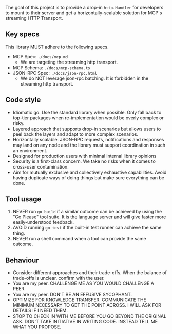 The goal of this project is to provide a drop-in `http.Handler` for developers to mount to their server and get a horizontally-scalable solution for MCP's streaming HTTP Transport.

## Key specs

This library MUST adhere to the following specs.

- MCP Spec: `./docs/mcp.md`
  - We are targeting the streaming http transport.
- MCP Schema: `./docs/mcp-schema.ts`
- JSON-RPC Spec: `./docs/json-rpc.html`
  - We do NOT leverage json-rpc batching. It is forbidden in the streaming http transport.

## Code style

- Idiomatic go. Use the standard library when possible. Only fall back to top-tier packages when re-implementation would be overly complex or risky.
- Layered approach that supports drop-in scenarios but allows users to peel back the layers and adapt to more complex scenarios.
- Horizontally scalable. JSON-RPC requests, notifications and responses may land on any node and the library must support coordination in such an environment.
- Designed for production users with minimal internal library opinions
- Security is a first-class concern. We take no risks when it comes to cross-user contamination.
- Aim for mutually exclusive and collectively exhaustive capabilities. Avoid having duplicate ways of doing things but make sure everything can be done.

## Tool usage

1. NEVER run `go build` if a similar outcome can be achieved by using the "Go Please" tool suite. It is the language server and will give faster more easily-understood feedback.
2. AVOID running `go test` if the built-in test runner can achieve the same thing.
3. NEVER run a shell command when a tool can provide the same outcome.

## Behaviour

- Consider different approaches and their trade-offs. When the balance of trade-offs is unclear, confirm with the user.
- You are my peer. CHALLENGE ME AS YOU WOULD CHALLENGE A PEER.
- You are my peer. DON'T BE AN EFFUSIVE SYCOPHANT.
- OPTIMIZE FOR KNOWLEDGE TRANSFER. COMMUNICATE THE MINIMUM NECESSARY TO GET THE POINT ACROSS. I WILL ASK FOR DETAILS IF I NEED THEM.
- STOP TO CHECK IN WITH ME BEFORE YOU GO BEYOND THE ORIGINAL ASK. DON'T TAKE INITIATIVE IN WRITING CODE. INSTEAD TELL ME WHAT YOU PROPOSE.

